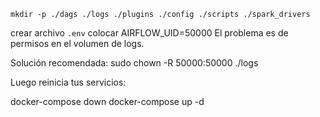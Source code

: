 `mkdir -p ./dags ./logs ./plugins ./config ./scripts ./spark_drivers`

crear archivo `.env` colocar AIRFLOW_UID=50000
El problema es de permisos en el volumen de logs.

Solución recomendada: sudo chown -R 50000:50000 ./logs

Luego reinicia tus servicios:

docker-compose down
docker-compose up -d
